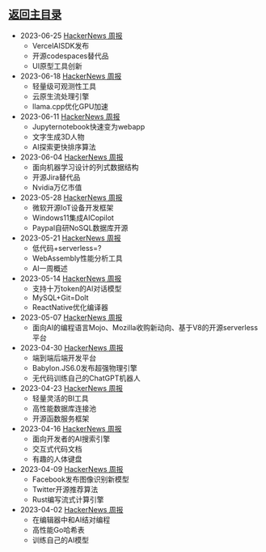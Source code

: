 ## [返回主目录](../README.md)

- 2023-06-25 [HackerNews 周报](2023Q2/2023-06-Hacker-News.md)
  - VercelAISDK发布
  - 开源codespaces替代品
  - UI原型工具创新
- 2023-06-18 [HackerNews 周报](2023Q2/2023-06-Hacker-News.md)
  - 轻量级可观测性工具
  - 云原生流处理引擎
  - llama.cpp优化GPU加速
- 2023-06-11 [HackerNews 周报](2023Q2/2023-06-Hacker-News.md)
  - Jupyternotebook快速变为webapp
  - 文字生成3D人物
  - AI探索更快排序算法
- 2023-06-04 [HackerNews 周报](2023Q2/2023-06-Hacker-News.md)
  - 面向机器学习设计的列式数据结构
  - 开源Jira替代品
  - Nvidia万亿市值
- 2023-05-28 [HackerNews 周报](2023Q2/2023-05-Hacker-News.md)
  - 微软开源IoT设备开发框架
  - Windows11集成AICopilot
  - Paypal自研NoSQL数据库开源
- 2023-05-21 [HackerNews 周报](2023Q2/2023-05-Hacker-News.md)
  - 低代码+serverless=?
  - WebAssembly性能分析工具
  - AI一周概述
- 2023-05-14 [HackerNews 周报](2023Q2/2023-05-Hacker-News.md)
  - 支持十万token的AI对话模型
  - MySQL+Git=Dolt
  - ReactNative优化编译器
- 2023-05-07 [HackerNews 周报](2023Q2/2023-05-Hacker-News.md)
  - 面向AI的编程语言Mojo、Mozilla收购新动向、基于V8的开源serverless平台
- 2023-04-30 [HackerNews 周报](2023Q2/2023-04-Hacker-News.md)
  - 端到端后端开发平台
  - Babylon.JS6.0发布超强物理引擎
  - 无代码训练自己的ChatGPT机器人
- 2023-04-23 [HackerNews 周报](2023Q2/2023-04-Hacker-News.md)
  - 轻量灵活的BI工具
  - 高性能数据库连接池
  - 开源函数服务框架
- 2023-04-16 [HackerNews 周报](2023Q2/2023-04-Hacker-News.md)
  - 面向开发者的AI搜索引擎
  - 交互式代码文档
  - 有趣的人体键盘
- 2023-04-09 [HackerNews 周报](2023Q2/2023-04-Hacker-News.md)
  - Facebook发布图像识别新模型
  - Twitter开源推荐算法
  - Rust编写流式计算引擎
- 2023-04-02 [HackerNews 周报](2023Q2/2023-04-Hacker-News.md)
  - 在编辑器中和AI结对编程
  - 高性能Go哈希表
  - 训练自己的AI模型
